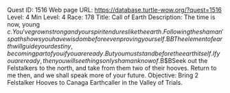 Quest ID: 1516
Web page URL: https://database.turtle-wow.org/?quest=1516
Level: 4
Min Level: 4
Race: 178
Title: Call of Earth
Description: The time is now, young $c. You've grown strong and your spirit endures like the earth. Following the shaman's path shows you have wisdom before even proving yourself.$B$BThe element of earth will guide your destiny, becoming part of you if you are ready. But you must stand before the earth itself. If you are ready, then you will see things only shaman know of.$B$BSeek out the Felstalkers to the north, and take from them two of their hooves. Return to me then, and we shall speak more of your future.
Objective: Bring 2 Felstalker Hooves to Canaga Earthcaller in the Valley of Trials.
